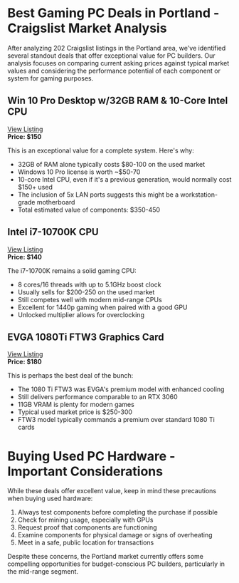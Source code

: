# Best Gaming PC Deals in Portland - Craigslist Market Analysis

After analyzing 202 Craigslist listings in the Portland area, we've identified several standout deals that offer exceptional value for PC builders. Our analysis focuses on comparing current asking prices against typical market values and considering the performance potential of each component or system for gaming purposes.

## Win 10 Pro Desktop w/32GB RAM & 10-Core Intel CPU
[View Listing](https://portland.craigslist.org/clk/sop/d/vancouver-win-10-pro-deshtop-32gb-ram/7821692531.html)  
**Price: $150**

This is an exceptional value for a complete system. Here's why:
- 32GB of RAM alone typically costs $80-100 on the used market
- Windows 10 Pro license is worth ~$50-70
- 10-core Intel CPU, even if it's a previous generation, would normally cost $150+ used
- The inclusion of 5x LAN ports suggests this might be a workstation-grade motherboard
- Total estimated value of components: $350-450

## Intel i7-10700K CPU
[View Listing](https://portland.craigslist.org/clk/sop/d/kelso-intel-k-cpu/7818608969.html)  
**Price: $140**

The i7-10700K remains a solid gaming CPU:
- 8 cores/16 threads with up to 5.1GHz boost clock
- Usually sells for $200-250 on the used market
- Still competes well with modern mid-range CPUs
- Excellent for 1440p gaming when paired with a good GPU
- Unlocked multiplier allows for overclocking

## EVGA 1080Ti FTW3 Graphics Card
[View Listing](https://portland.craigslist.org/clk/sop/d/battle-ground-evga-1080ti-ftw3-video/7816723664.html)  
**Price: $180**

This is perhaps the best deal of the bunch:
- The 1080 Ti FTW3 was EVGA's premium model with enhanced cooling
- Still delivers performance comparable to an RTX 3060
- 11GB VRAM is plenty for modern games
- Typical used market price is $250-300
- FTW3 model typically commands a premium over standard 1080 Ti cards

# Buying Used PC Hardware - Important Considerations

While these deals offer excellent value, keep in mind these precautions when buying used hardware:
1. Always test components before completing the purchase if possible
2. Check for mining usage, especially with GPUs
3. Request proof that components are functioning
4. Examine components for physical damage or signs of overheating
5. Meet in a safe, public location for transactions

Despite these concerns, the Portland market currently offers some compelling opportunities for budget-conscious PC builders, particularly in the mid-range segment.